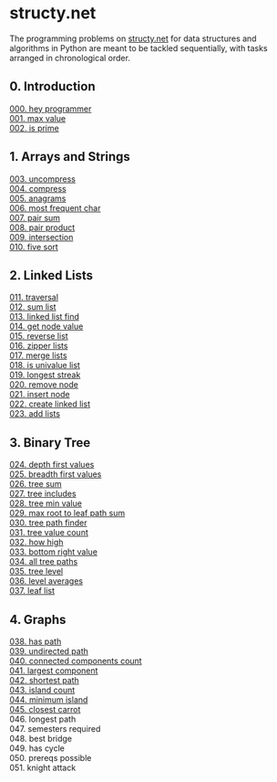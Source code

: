 # structy.net 

The programming problems on  [structy.net](https://structy.net/) for data structures and algorithms in Python are meant to be tackled sequentially, with tasks arranged in chronological order.

## 0. Introduction

[000. hey programmer](https://github.com/MoigeMatino/structy.net/tree/main/introduction/hey_programmer)   
[001. max value](https://github.com/MoigeMatino/structy.net/tree/main/introduction/max_value)  
[002. is prime](https://github.com/MoigeMatino/structy.net/tree/main/introduction/is_prime)  

## 1. Arrays and Strings

[003. uncompress](https://github.com/MoigeMatino/structy.net/tree/main/arrays_and_strings/uncompress)   
[004. compress](https://github.com/MoigeMatino/structy.net/tree/main/arrays_and_strings/compress)   
[005. anagrams](https://github.com/MoigeMatino/structy.net/tree/main/arrays_and_strings/anagrams)   
[006. most frequent char](https://github.com/MoigeMatino/structy.net/tree/main/arrays_and_strings/most_frequent_char)  
[007. pair sum](https://github.com/MoigeMatino/structy.net/tree/main/arrays_and_strings/pair_sum)    
[008. pair product](https://github.com/MoigeMatino/structy.net/tree/main/arrays_and_strings/pair_product)       
[009. intersection](https://github.com/MoigeMatino/structy.net/tree/main/arrays_and_strings/intersection)  
[010. five sort](https://github.com/MoigeMatino/structy.net/tree/main/arrays_and_strings/five_sort)  

## 2. Linked Lists  

[011. traversal](https://github.com/MoigeMatino/structy.net/tree/main/linked_lists/traversal)  
[012. sum list](https://github.com/MoigeMatino/structy.net/tree/main/linked_lists/sum_list)  
[013. linked list find](https://github.com/MoigeMatino/structy.net/tree/main/linked_lists/linked_list_find)  
[014. get node value](https://github.com/MoigeMatino/structy.net/tree/main/linked_lists/get_node_value)  
[015. reverse list](https://github.com/MoigeMatino/structy.net/tree/main/linked_lists/reverse_linked_list)  
[016. zipper lists](https://github.com/MoigeMatino/structy.net/tree/main/linked_lists/zipper_lists)    
[017. merge lists](https://github.com/MoigeMatino/structy.net/tree/main/linked_lists/merge_lists)  
[018. is univalue list](https://github.com/MoigeMatino/structy.net/tree/main/linked_lists/is_univalue_list)  
[019. longest streak](https://github.com/MoigeMatino/structy.net/tree/main/linked_lists/longest_streak)  
[020. remove node](https://github.com/MoigeMatino/structy.net/tree/main/linked_lists/remove_node)  
[021. insert node](https://github.com/MoigeMatino/structy.net/tree/main/linked_lists/insert_node)    
[022. create linked list](https://github.com/MoigeMatino/structy.net/tree/main/linked_lists/create_linked_list)    
[023. add lists](https://github.com/MoigeMatino/structy.net/tree/main/linked_lists/add_linked_lists)    

## 3. Binary Tree

[024. depth first values](https://github.com/MoigeMatino/structy.net/tree/main/binary_tree/depth_first_values)  
[025. breadth first values](https://github.com/MoigeMatino/structy.net/tree/main/binary_tree/breadth_first_values)  
[026. tree sum](https://github.com/MoigeMatino/structy.net/tree/main/binary_tree/tree_sum)  
[027. tree includes](https://github.com/MoigeMatino/structy.net/tree/main/binary_tree/tree_includes)  
[028. tree min value](https://github.com/MoigeMatino/structy.net/tree/main/binary_tree/tree_min_value)  
[029. max root to leaf path sum](https://github.com/MoigeMatino/structy.net/tree/main/binary_tree/max_path_root_sum)  
[030. tree path finder](https://github.com/MoigeMatino/structy.net/tree/main/binary_tree/tree_path_finder)  
[031. tree value count](https://github.com/MoigeMatino/structy.net/tree/main/binary_tree/tree_value_count)  
[032. how high](https://github.com/MoigeMatino/structy.net/tree/main/binary_tree/how_high)  
[033. bottom right value](https://github.com/MoigeMatino/structy.net/tree/main/binary_tree/bottom_right_value)   
[034. all tree paths](https://github.com/MoigeMatino/structy.net/tree/main/binary_tree/all_tree_paths)  
[035. tree level](https://github.com/MoigeMatino/structy.net/tree/main/binary_tree/tree_levels)  
[036. level averages](https://github.com/MoigeMatino/structy.net/tree/main/binary_tree/level_averages)  
[037. leaf list](https://github.com/MoigeMatino/structy.net/edit/main/binary_tree/leaf_list)  

## 4. Graphs

[038. has path](https://github.com/MoigeMatino/data-structures-algorithms-structy/tree/main/graphs/has_path)  
[039. undirected path](https://github.com/MoigeMatino/data-structures-algorithms-structy/tree/main/graphs/undirected_path)  
[040. connected components count](https://github.com/MoigeMatino/data-structures-algorithms-structy/tree/main/graphs/connected_components)  
[041. largest component](https://github.com/MoigeMatino/data-structures-algorithms-structy/tree/main/graphs/largest_component)  
[042. shortest path](https://github.com/MoigeMatino/data-structures-algorithms-structy/tree/main/graphs/shortest_path)    
[043. island count](https://github.com/MoigeMatino/data-structures-algorithms-structy/tree/main/graphs/island_count)  
[044. minimum island](https://github.com/MoigeMatino/data-structures-algorithms-structy/tree/main/graphs/minimum_island)  
[045. closest carrot](https://github.com/MoigeMatino/data-structures-algorithms-structy/tree/main/graphs/closest_carrot)  
046. longest path  
047. semesters required  
048. best bridge  
049. has cycle  
050. prereqs possible  
051. knight attack  




